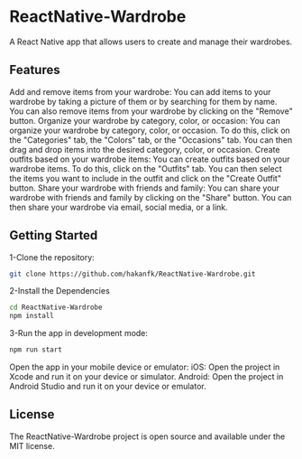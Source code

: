 # ReactNative-Wardrobe
A React Native app that allows users to create and manage their wardrobes.

## Features
Add and remove items from your wardrobe: You can add items to your wardrobe by taking a picture of them or by searching for them by name. You can also remove items from your wardrobe by clicking on the "Remove" button.
Organize your wardrobe by category, color, or occasion: You can organize your wardrobe by category, color, or occasion. To do this, click on the "Categories" tab, the "Colors" tab, or the "Occasions" tab. You can then drag and drop items into the desired category, color, or occasion.
Create outfits based on your wardrobe items: You can create outfits based on your wardrobe items. To do this, click on the "Outfits" tab. You can then select the items you want to include in the outfit and click on the "Create Outfit" button.
Share your wardrobe with friends and family: You can share your wardrobe with friends and family by clicking on the "Share" button. You can then share your wardrobe via email, social media, or a link.

## Getting Started
1-Clone the repository:
```bash
git clone https://github.com/hakanfk/ReactNative-Wardrobe.git
```
2-Install the Dependencies
```bash
cd ReactNative-Wardrobe
npm install
```

3-Run the app in development mode:
```bash
npm run start
```
Open the app in your mobile device or emulator:
iOS: Open the project in Xcode and run it on your device or simulator.
Android: Open the project in Android Studio and run it on your device or emulator.

## License
The ReactNative-Wardrobe project is open source and available under the MIT license.
